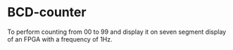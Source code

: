 # BCD-counter

To perform counting from 00 to 99 and display it on seven segment display of an FPGA with a frequency of 1Hz.
